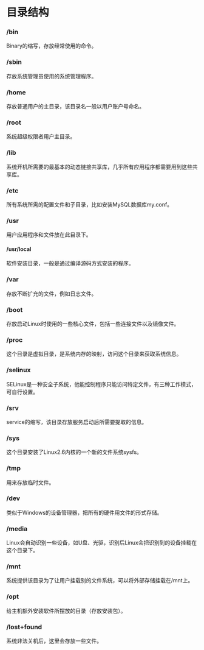 # 目录结构

### /bin

Binary的缩写，存放经常使用的命令。

### /sbin

存放系统管理员使用的系统管理程序。

### /home

存放普通用户的主目录，该目录名一般以用户账户号命名。

### /root

系统超级权限者用户主目录。

### /lib

系统开机所需要的最基本的动态链接共享库，几乎所有应用程序都需要用到这些共享库。

### /etc

所有系统所需的配置文件和子目录，比如安装MySQL数据库my.conf。

### /usr

用户应用程序和文件放在此目录下。

#### /usr/local

软件安装目录，一般是通过编译源码方式安装的程序。

### /var

存放不断扩充的文件，例如日志文件。

### /boot

存放启动Linux时使用的一些核心文件，包括一些连接文件以及镜像文件。

### /proc

这个目录是虚拟目录，是系统内存的映射，访问这个目录来获取系统信息。

### /selinux

SELinux是一种安全子系统，他能控制程序只能访问特定文件，有三种工作模式，可自行设置。

### /srv

service的缩写，该目录存放服务启动后所需要提取的信息。

### /sys

这个目录安装了Linux2.6内核的一个新的文件系统sysfs。

### /tmp

用来存放临时文件。

### /dev

类似于Windows的设备管理器，把所有的硬件用文件的形式存储。

### /media

Linux会自动识别一些设备，如U盘、光驱，识别后Linux会把识别到的设备挂载在这个目录下。

### /mnt

系统提供该目录为了让用户挂载别的文件系统，可以将外部存储挂载在/mnt上。

### /opt

给主机额外安装软件所摆放的目录（存放安装包）。

### /lost+found

系统非法关机后，这里会存放一些文件。



